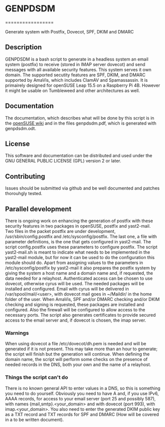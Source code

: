 # GENPDSDM
=================

Generate system with Postfix, Dovecot, SPF, DKIM and DMARC
## Description
GENPDSDM is a bash script to generate in a headless system an email system (postfix) to receive (stored in IMAP server dovecot) and send messages with all available security features. This system serves it own domain. The supported secutity features are SPF, DKIM, and DMARC supported by AmaVis, which includes ClamAV and Spamassassin. It is primairely designed for openSUSE Leap 15.5 on a Raspberry Pi 4B. However it might be usable on Tumbleweed and other architectures as well.
## Documentation
The documentation, which describes what will be done by this script is in the [openSUSE wiki](https://en.opensuse.org/Mail_server_HOWTO) and in the files genpdsdm.pdf, which is generated with genpdsdm.odt.
## License
This software and documentation can be distributed and used under the GNU GENERAL PUBLIC LICENSE (GPL) version 2 or later.
## Contributing
Issues should be submitted via github and be well documented and patches thorouhgly tested.

## Parallel development
There is ongoing work on enhancing the generation of postfix with these security features in two packages in openSUSE, postfix and yast2-mail.
Two files in the packet postfix are under development, /usr/sbin/config.postfix and /etc/sysconfig/postfix. The last one, a file with parameter definitions, is the one that gets configured in yast2-mail. The script config.postfix uses these parameters to configure postfix. The script yast2-mail.sh is meant to indicate what needs to be implemented in the yast2-mail module, but for now it can be used to do the configuration this module should do.
Apart from assigning values to the parameters in /etc/sysconfig/postfix by yast2-mail it also prepares the postfix system by giving the system a host name and a domain name and, if requested, the data needed for a relayhost. Authenticated access can be chosen to use dovecot, otherwise cyrus will be used. The needed packages will be installed and configured. Email with cyrus will be delivered in /var/spool/mail/\<user>, with dovecot mail goes in ~/Maildir/ in the home folder of the user. When AmaVis, SPF and/or DMARC checking and/or DKIM checking and signing is requested, these packages are installed and configured. Also the firewall will be configured to allow access to the necessary ports.
The script also generates certificates to provide secured access to the email server and, if dovecot is chosen, the imap server.
### Warnings
When using dovecot a file /etc/dovecot/dh.pem is needed and will be generated if it is not present. This may take more than an hour to generate; the script will finish but the generation will continue.
When defining the domain name, the script will perform some checks on the presence of needed records in the DNS, both your own and the name of a relayhost.
### Things the script can't do
There is no known general API to enter values in a DNS, so this is something you need to do yourself. Obviously you need to have A and, if you use IPv6, AAAA records, for access to your email server (port 25 and possibly 587), with names {mail,smtp}.\<your_domain> and with dovecot (port 993), with imap.\<your_domain>. You also need to enter the generated DKIM public key as a TXT record and TXT records for SPF and DMARC (How will be covered in a to be written document).